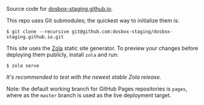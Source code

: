 Source code for [dosbox-staging.github.io](https://dosbox-staging.github.io/).

This repo uses Git submodules; the quickest way to initialize them is:

    $ git clone --recursive git@github.com:dosbox-staging/dosbox-staging.github.io.git

This site uses the [Zola](https://www.getzola.org/) static site generator.
To preview your changes before deploying them publicly, install `zola` and run:

    $ zola serve

*It's recommended to test with the newest stable Zola release.*

Note: the default working branch for GitHub Pages repositories is `pages`,
where as the `master` branch is used as the live deployment target.
